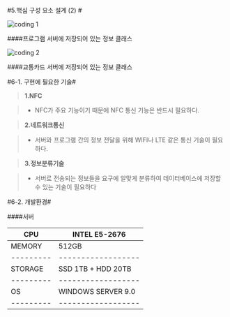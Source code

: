 #5.핵심 구성 요소 설계 (2) #

![coding 1](http://postfiles1.naver.net/20160619_96/friend2281_14663424865986eKae_JPEG/eee.jpg?type=w2 "Kwan") 

####프로그램 서버에 저장되어 있는 정보 클래스

![coding 2](http://postfiles8.naver.net/20160619_55/friend2281_1466342486964f1lAp_JPEG/eee2.jpg?type=w2 "Kwan") 

####교통카드 서버에 저장되어 있는 정보 클래스


#6-1. 구현에 필요한 기술#

>**1.NFC**

> - NFC가 주요 기능이기 때문에 NFC 통신 기능은 반드시 필요하다.

>**2.네트워크통신**

> - 서버와 프로그램 간의 정보 전달을 위해 WIFI나 LTE 같은 통신 기술이 필요하다.

>**3.정보분류기술**

> - 서버로 전송되는 정보들을 요구에 알맞게 분류하여 데이터베이스에 저장할 수 있는 기술이 필요하다


#6-2. 개발환경#

####서버

|CPU      |INTEL E5-2676     |
|---------|------------------|
|MEMORY   |512GB             |
|---------|------------------|
|STORAGE  |SSD 1TB + HDD 20TB|
|---------|------------------|
|OS       |WINDOWS SERVER 9.0|
|---------|------------------|


